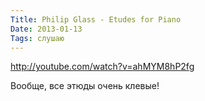 ```yaml
---
Title: Philip Glass - Etudes for Piano
Date: 2013-01-13
Tags: слушаю
---
```


http://youtube.com/watch?v=ahMYM8hP2fg

Вообще, все этюды очень клевые!